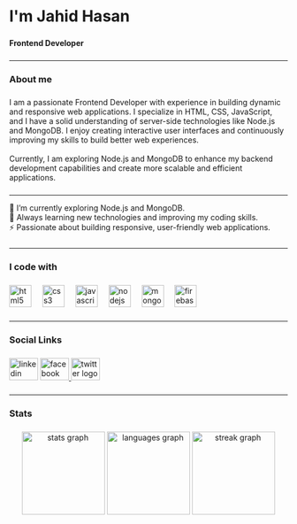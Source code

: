 <h1 align="left">I'm Jahid Hasan</h1>

###

<h4 align="left">Frontend Developer</h4>

###
<hr/>
<h3 align="left">About me</h3>

###

<p align="left">I am a passionate Frontend Developer with experience in building dynamic and responsive web applications. I specialize in HTML, CSS, JavaScript, and I have a solid understanding of server-side technologies like Node.js and MongoDB. I enjoy creating interactive user interfaces and continuously improving my skills to build better web experiences.<br><br>Currently, I am exploring Node.js and MongoDB to enhance my backend development capabilities and create more scalable and efficient applications.</p>

###
<hr/>
<p align="left">🔭 I’m currently exploring Node.js and MongoDB.<br>🌱 Always learning new technologies and improving my coding skills.<br>⚡ Passionate about building responsive, user-friendly web applications.</p>

###
<hr/>
<h3 align="left">I code with</h3>

###

<div align="left">
  <img src="https://cdn.jsdelivr.net/gh/devicons/devicon/icons/html5/html5-original.svg" height="40" alt="html5 logo"  />
  <img width="12" />
  <img src="https://cdn.jsdelivr.net/gh/devicons/devicon/icons/css3/css3-original.svg" height="40" alt="css3 logo"  />
  <img width="12" />
  <img src="https://cdn.jsdelivr.net/gh/devicons/devicon/icons/javascript/javascript-original.svg" height="40" alt="javascript logo"  />
  <img width="12" />
  <img src="https://cdn.jsdelivr.net/gh/devicons/devicon/icons/nodejs/nodejs-original.svg" height="40" alt="nodejs logo"  />
  <img width="12" />
  <img src="https://cdn.jsdelivr.net/gh/devicons/devicon/icons/mongodb/mongodb-original.svg" height="40" alt="mongodb logo"  />
  <img width="12" />
  <img src="https://cdn.jsdelivr.net/gh/devicons/devicon/icons/firebase/firebase-plain.svg" height="40" alt="firebase logo"  />
</div>

###
<hr/>
<h3 align="left">Social Links</h3>

###

<div align="left">
  <img src="https://raw.githubusercontent.com/maurodesouza/profile-readme-generator/master/src/assets/icons/social/linkedin/default.svg" width="52" height="40" alt="linkedin logo"  />
  <a href="https://www.facebook.com/jm.jahid.hasan.392854?mibextid=ZbWKwL" target="_blank">
    <img src="https://raw.githubusercontent.com/maurodesouza/profile-readme-generator/master/src/assets/icons/social/facebook/default.svg" width="52" height="40" alt="facebook logo"  />
  </a>
  <img src="https://raw.githubusercontent.com/maurodesouza/profile-readme-generator/master/src/assets/icons/social/twitter/default.svg" width="52" height="40" alt="twitter logo"  />
</div>

###
<hr/>
<h3 align="left">Stats</h3>

###

<div align="center">
  <img src="https://github-readme-stats.vercel.app/api?username=jahidhasan6676&hide_title=false&hide_rank=false&show_icons=true&include_all_commits=true&count_private=true&disable_animations=false&theme=dracula&locale=en&hide_border=false&order=1" height="150" alt="stats graph"  />
  <img src="https://github-readme-stats.vercel.app/api/top-langs?username=jahidhasan6676&locale=en&hide_title=false&layout=compact&card_width=320&langs_count=5&theme=dracula&hide_border=false&order=2" height="150" alt="languages graph"  />
  <img src="https://streak-stats.demolab.com?user=jahidhasan6676&locale=en&mode=daily&theme=dracula&hide_border=false&border_radius=5&order=3" height="150" alt="streak graph"  />
</div>

###




